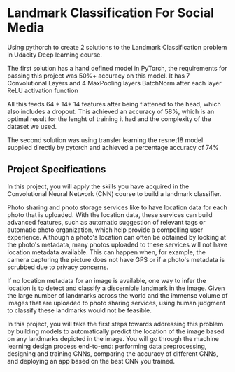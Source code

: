 # Landmark Classification For Social Media
Using pythorch to create  2 solutions to the Landmark Classification problem in Udacity Deep learning course. 

The first solution has a hand defined model in PyTorch, the requirements for passing this project was 50%+ accuracy on this model.
It has 7 Convolutional Layers and
       4 MaxPooling layers
       BatchNorm after each layer
       ReLU activation function
       
All this feeds 64 * 14* 14 features after being flattened to the head, which also includes a dropout. This achieved an accuracy of 58%,
which is an optimal result for the lenght of training it had and the complexity of the dataset we used.

The second solution was using transfer learning the resnet18 model supplied directly by pytorch and achieved a percentage accuracy of 74%


## Project Specifications

In this project, you will apply the skills you have acquired in the Convolutional Neural Network (CNN) course to build a landmark classifier.

Photo sharing and photo storage services like to have location data for each photo that is uploaded. With the location data, these services can build advanced features, such as automatic suggestion of relevant tags or automatic photo organization, which help provide a compelling user experience. Although a photo's location can often be obtained by looking at the photo's metadata, many photos uploaded to these services will not have location metadata available. This can happen when, for example, the camera capturing the picture does not have GPS or if a photo's metadata is scrubbed due to privacy concerns.

If no location metadata for an image is available, one way to infer the location is to detect and classify a discernible landmark in the image. Given the large number of landmarks across the world and the immense volume of images that are uploaded to photo sharing services, using human judgment to classify these landmarks would not be feasible.

In this project, you will take the first steps towards addressing this problem by building models to automatically predict the location of the image based on any landmarks depicted in the image. You will go through the machine learning design process end-to-end: performing data preprocessing, designing and training CNNs, comparing the accuracy of different CNNs, and deploying an app based on the best CNN you trained.

